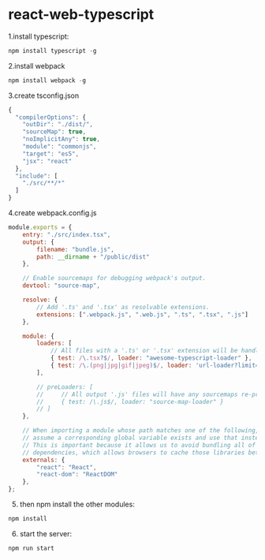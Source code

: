 # react-web-typescript

1.install typescript:
```javascript
npm install typescript -g
```

2.install webpack
```javascript
npm install webpack -g
```

3.create tsconfig.json
```javascript
{
  "compilerOptions": {
    "outDir": "./dist/",
    "sourceMap": true,
    "noImplicitAny": true,
    "module": "commonjs",
    "target": "es5",
    "jsx": "react"
  },
  "include": [
    "./src/**/*"
  ]
}
```

4.create webpack.config.js
```javascript
module.exports = {
    entry: "./src/index.tsx",
    output: {
        filename: "bundle.js",
        path: __dirname + "/public/dist"
    },

    // Enable sourcemaps for debugging webpack's output.
    devtool: "source-map",

    resolve: {
        // Add '.ts' and '.tsx' as resolvable extensions.
        extensions: [".webpack.js", ".web.js", ".ts", ".tsx", ".js"]
    },

    module: {
        loaders: [
            // All files with a '.ts' or '.tsx' extension will be handled by 'awesome-typescript-loader'.
            { test: /\.tsx?$/, loader: "awesome-typescript-loader" },
            { test: /\.(png|jpg|gif|jpeg)$/, loader: 'url-loader?limit=8192' }
        ],

        // preLoaders: [
        //     // All output '.js' files will have any sourcemaps re-processed by 'source-map-loader'.
        //     { test: /\.js$/, loader: "source-map-loader" }
        // ]
    },

    // When importing a module whose path matches one of the following, just
    // assume a corresponding global variable exists and use that instead.
    // This is important because it allows us to avoid bundling all of our
    // dependencies, which allows browsers to cache those libraries between builds.
    externals: {
        "react": "React",
        "react-dom": "ReactDOM"
    },
};
```

5. then npm install the other modules:
```javascript
npm install
```

6. start the server:
```javascript
npm run start
```